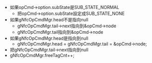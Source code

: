 - 如果opCmd->option.subState是SUB_STATE_NORMAL
	- 把opCmd->option.subState設定成SUB_STATE_NONE
- 如果gNfcOpCmdMgr.head不是指向null
	- gNfcOpCmdMgr.tail->next指向到&opCmd->node
	- gNfcOpCmdMgr.tail指向到&opCmd->node
- 如果gNfcOpCmdMgr.head是指向到null
	- gNfcOpCmdMgr.head = gNfcOpCmdMgr.tail = &opCmd->node;
- 把gNfcOpCmdMgr.tail->next指向到null
- gNfcOpCmdMgr.freeTagCnt++;